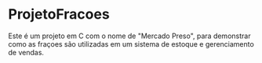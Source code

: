 # ProjetoFracoes
Este é um projeto em C com o nome de "Mercado Preso", para demonstrar como as fraçoes são utilizadas em um sistema de estoque e gerenciamento de vendas.
